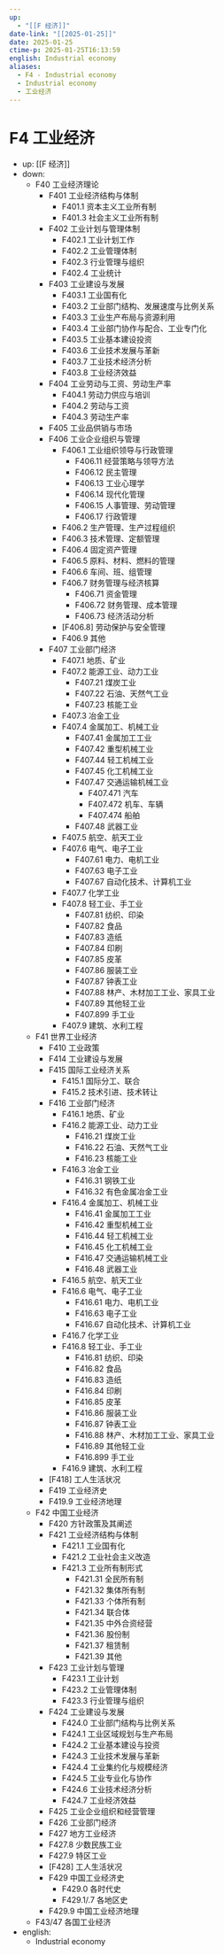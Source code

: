 ```yaml
---
up:
  - "[[F 经济]]"
date-link: "[[2025-01-25]]"
date: 2025-01-25
ctime-p: 2025-01-25T16:13:59
english: Industrial economy
aliases:
  - F4 - Industrial economy
  - Industrial economy
  - 工业经济
---
```


# F4 工业经济

- up: [[F 经济]]
- down:
	- F40 工业经济理论
		- F401 工业经济结构与体制
			- F401.1 资本主义工业所有制
			- F401.3 社会主义工业所有制
		- F402 工业计划与管理体制
			- F402.1 工业计划工作
			- F402.2 工业管理体制
			- F402.3 行业管理与组织
			- F402.4 工业统计
		- F403 工业建设与发展
			- F403.1 工业国有化
			- F403.2 工业部门结构、发展速度与比例关系
			- F403.3 工业生产布局与资源利用
			- F403.4 工业部门协作与配合、工业专门化
			- F403.5 工业基本建设投资
			- F403.6 工业技术发展与革新
			- F403.7 工业技术经济分析
			- F403.8 工业经济效益
		- F404 工业劳动与工资、劳动生产率
			- F404.1 劳动力供应与培训
			- F404.2 劳动与工资
			- F404.3 劳动生产率
		- F405 工业品供销与市场
		- F406 工业企业组织与管理
			- F406.1 工业组织领导与行政管理
				- F406.11 经营策略与领导方法
				- F406.12 民主管理
				- F406.13 工业心理学
				- F406.14 现代化管理
				- F406.15 人事管理、劳动管理
				- F406.17 行政管理
			- F406.2 生产管理、生产过程组织
			- F406.3 技术管理、定额管理
			- F406.4 固定资产管理
			- F406.5 原料、材料、燃料的管理
			- F406.6 车间、班、组管理
			- F406.7 财务管理与经济核算
				- F406.71 资金管理
				- F406.72 财务管理、成本管理
				- F406.73 经济活动分析
			- [F406.8] 劳动保护与安全管理
			- F406.9 其他
		- F407 工业部门经济
			- F407.1 地质、矿业
			- F407.2 能源工业、动力工业
				- F407.21 煤炭工业
				- F407.22 石油、天然气工业
				- F407.23 核能工业
			- F407.3 冶金工业
			- F407.4 金属加工、机械工业
				- F407.41 金属加工工业
				- F407.42 重型机械工业
				- F407.44 轻工机械工业
				- F407.45 化工机械工业
				- F407.47 交通运输机械工业
					- F407.471 汽车
					- F407.472 机车、车辆
					- F407.474 船舶
				- F407.48 武器工业
			- F407.5 航空、航天工业
			- F407.6 电气、电子工业
				- F407.61 电力、电机工业
				- F407.63 电子工业
				- F407.67 自动化技术、计算机工业
			- F407.7 化学工业
			- F407.8 轻工业、手工业
				- F407.81 纺织、印染
				- F407.82 食品
				- F407.83 造纸
				- F407.84 印刷
				- F407.85 皮革
				- F407.86 服装工业
				- F407.87 钟表工业
				- F407.88 林产、木材加工工业、家具工业
				- F407.89 其他轻工业
				- F407.899 手工业
			- F407.9 建筑、水利工程
	- F41 世界工业经济
		- F410 工业政策
		- F414 工业建设与发展
		- F415 国际工业经济关系
			- F415.1 国际分工、联合
			- F415.2 技术引进、技术转让
		- F416 工业部门经济
			- F416.1 地质、矿业
			- F416.2 能源工业、动力工业
				- F416.21 煤炭工业
				- F416.22 石油、天然气工业
				- F416.23 核能工业
			- F416.3 冶金工业
				- F416.31 钢铁工业
				- F416.32 有色金属冶金工业
			- F416.4 金属加工、机械工业
				- F416.41 金属加工工业
				- F416.42 重型机械工业
				- F416.44 轻工机械工业
				- F416.45 化工机械工业
				- F416.47 交通运输机械工业
				- F416.48 武器工业
			- F416.5 航空、航天工业
			- F416.6 电气、电子工业
				- F416.61 电力、电机工业
				- F416.63 电子工业
				- F416.67 自动化技术、计算机工业
			- F416.7 化学工业
			- F416.8 轻工业、手工业
				- F416.81 纺织、印染
				- F416.82 食品
				- F416.83 造纸
				- F416.84 印刷
				- F416.85 皮革
				- F416.86 服装工业
				- F416.87 钟表工业
				- F416.88 林产、木材加工工业、家具工业
				- F416.89 其他轻工业
				- F416.899 手工业
			- F416.9 建筑、水利工程
		- [F418] 工人生活状况
		- F419 工业经济史
		- F419.9 工业经济地理
	- F42 中国工业经济
		- F420 方针政策及其阐述
		- F421 工业经济结构与体制
			- F421.1 工业国有化
			- F421.2 工业社会主义改造
			- F421.3 工业所有制形式
				- F421.31 全民所有制
				- F421.32 集体所有制
				- F421.33 个体所有制
				- F421.34 联合体
				- F421.35 中外合资经营
				- F421.36 股份制
				- F421.37 租赁制
				- F421.39 其他
		- F423 工业计划与管理
			- F423.1 工业计划
			- F423.2 工业管理体制
			- F423.3 行业管理与组织
		- F424 工业建设与发展
			- F424.0 工业部门结构与比例关系
			- F424.1 工业区域规划与生产布局
			- F424.2 工业基本建设与投资
			- F424.3 工业技术发展与革新
			- F424.4 工业集约化与规模经济
			- F424.5 工业专业化与协作
			- F424.6 工业技术经济分析
			- F424.7 工业经济效益
		- F425 工业企业组织和经营管理
		- F426 工业部门经济
		- F427 地方工业经济
		- F427.8 少数民族工业
		- F427.9 特区工业
		- [F428] 工人生活状况
		- F429 中国工业经济史
			- F429.0 各时代史
			- F429.1/.7 各地区史
		- F429.9 中国工业经济地理
	- F43/47 各国工业经济
- english:
	- Industrial economy
